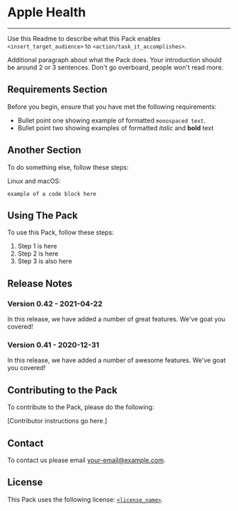 # Apple Health
----

Use this Readme to describe what this Pack enables `<insert_target_audience>` to `<action/task_it_accomplishes>`.

Additional paragraph about what the Pack does. Your introduction should be around 2 or 3 sentences. Don't go overboard, people won't read more.


## Requirements Section

Before you begin, ensure that you have met the following requirements:

* Bullet point one showing example of formatted `monospaced text`.
* Bullet point two showing examples of formatted _italic_ and **bold** text


## Another Section

To do something else, follow these steps:

Linux and macOS:

```
example of a code block here
```

## Using The Pack

To use this Pack, follow these steps:

1. Step 1 is here
2. Step 2 is here
3. Step 3 is also here


## Release Notes

### Version 0.42 - 2021-04-22
In this release, we have added a number of great features. We've goat you covered!

### Version 0.41 - 2020-12-31
In this release, we have added a number of awesome features. We've goat you covered!


## Contributing to the Pack
To contribute to the Pack, please do the following:

[Contributor instructions go here.]


## Contact
To contact us please email <your-email@example.com>.


## License
This Pack uses the following license: [`<license_name>`](https://link-to-license-example.com).
